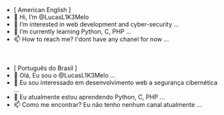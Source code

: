 - [ American English ]
- 👋 Hi, I’m @LucasL1K3Melo
- 👀 I’m interested in web development and cyber-security ...
- 🌱 I’m currently learning Python, C, PHP ...
- 📫 How to reach me? I'dont have any chanel for now ...
<br>

- [ Português do Brasil ]
- 👋 Olá, Eu sou o @LucasL1K3Melo ...
- 👀 Eu sou interessado em desenvolvimento web a segurança cibernética ...
- 🌱 Eu atualmente estou aprendendo Python, C, PHP ...
- 📫 Como me encontrar? Eu não tenho nenhum canal atualmente ...

<!---
LucasL1K3Melo/LucasL1K3Melo is a ✨ special ✨ repository because its `README.md` (this file) appears on your GitHub profile.
You can click the Preview link to take a look at your changes.
--->
